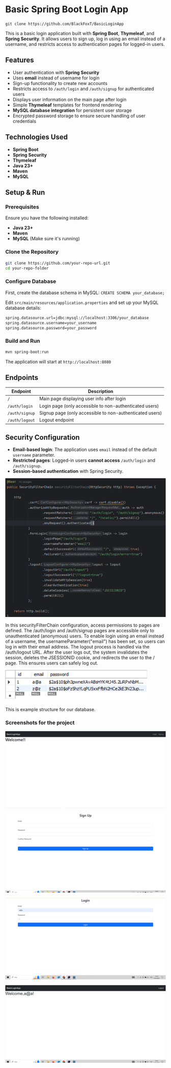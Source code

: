 # Basic Spring Boot Login App

`git clone https://github.com/BlackFoxT/BasicLoginApp`

This is a basic login application built with **Spring Boot**, **Thymeleaf**, and **Spring Security**. It allows users to sign up, log in using an email instead of a username, and restricts access to authentication pages for logged-in users.

## Features
- User authentication with **Spring Security**
- Uses **email** instead of username for login
- Sign-up functionality to create new accounts
- Restricts access to `/auth/login` and `/auth/signup` for authenticated users
- Displays user information on the main page after login
- Simple **Thymeleaf** templates for frontend rendering
- **MySQL database integration** for persistent user storage
- Encrypted password storage to ensure secure handling of user credentials

## Technologies Used
- **Spring Boot**
- **Spring Security**
- **Thymeleaf**
- **Java 23+**
- **Maven**
- **MySQL**

## Setup & Run
### Prerequisites
Ensure you have the following installed:
- **Java 23+**
- **Maven**
- **MySQL** (Make sure it's running)

### Clone the Repository
```sh
git clone https://github.com/your-repo-url.git
cd your-repo-folder
```

### Configure Database
First, create the database schema in MySQL:
`CREATE SCHEMA your_database;`

Edit `src/main/resources/application.properties` and set up your MySQL database details:

```properties
spring.datasource.url=jdbc:mysql://localhost:3306/your_database
spring.datasource.username=your_username
spring.datasource.password=your_password
```

### Build and Run
```sh
mvn spring-boot:run
```

The application will start at `http://localhost:8080`

## Endpoints
| Endpoint        | Description |
|----------------|-------------|
| `/`            | Main page displaying user info after login |
| `/auth/login`  | Login page (only accessible to non-authenticated users) |
| `/auth/signup` | Signup page (only accessible to non-authenticated users) |
| `/auth/logout` | Logout endpoint |

## Security Configuration
- **Email-based login**: The application uses `email` instead of the default `username` parameter.
- **Restricted pages**: Logged-in users **cannot access** `/auth/login` and `/auth/signup`.
- **Session-based authentication** with Spring Security.

![Security Config](src/main/screenshots/security_config.png)

In this securityFilterChain configuration, access permissions to pages are defined.
The /auth/login and /auth/signup pages are accessible only to unauthenticated (anonymous) users.
To enable login using an email instead of a username, the usernameParameter("email") has been set, so users can log in with their email address. 
The logout process is handled via the /auth/logout URL. 
After the user logs out, the system invalidates the session, deletes the JSESSIONID cookie, and redirects the user to the / page. 
This ensures users can safely log out.

![Database](src/main/screenshots/database.png)

This is example structure for our database.

### Screenshots for the project
![Main Page Before Login](src/main/screenshots/main_page_without_login.png)

![Signup Page](src/main/screenshots/signup_page.png)

![Login Page](src/main/screenshots/login_page.png)

![Main Page Before Login](src/main/screenshots/main_page_with_login.png)
